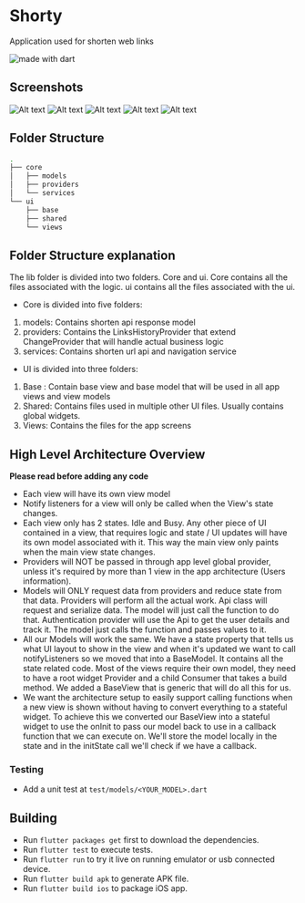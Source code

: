 # Shorty
Application used for shorten web links 

<img src="https://img.shields.io/badge/made%20with-dart-blue.svg" alt="made with dart">

## Screenshots 

![Alt text](/design/1_start_screen.png?raw=true )
![Alt text](/design/2_benefits_screen.png?raw=true )
![Alt text](/design/3.1_main_screen_empty.png?raw=true )
![Alt text](/design/3.2_main_screen_empty_missing_link.png?raw=true )
![Alt text](/design/3.3_main_screen_link_history.png?raw=true )
## Folder Structure
```bash
.
├── core
│   ├── models
│   ├── providers
│   └── services
└── ui
    ├── base
    ├── shared
    └── views
```

## Folder Structure explanation
The lib folder is divided into two folders. Core and ui. Core contains all the files associated with the logic. ui contains all the files associated with the ui. 

- Core is divided into five folders:
1. models: Contains shorten api response model 
2. providers: Contains the LinksHistoryProvider that extend ChangeProvider that will handle actual business logic
3. services: Contains shorten url api and navigation service 

- UI is divided into three folders:
1. Base : Contain base view and base model that will be used in all app views and view models 
1. Shared: Contains files used in multiple other UI files. Usually contains global widgets.
2. Views: Contains the files for the app screens

## High Level Architecture Overview
**Please read before adding any code**
- Each view will have its own view model
- Notify listeners for a view will only be called when the View's state changes.
- Each view only has 2 states. Idle and Busy. Any other piece of UI contained in a view, that requires logic and state / UI updates will have its own model associated with it. This way the main view only paints when the main view state changes.
- Providers will NOT be passed in through app level global provider, unless it's required by more than 1 view in the app architecture (Users information).
- Models will ONLY request data from providers and reduce state from that data.
Providers will perform all the actual work. Api class will request and serialize data. The model will just call the function to do that. Authentication provider will use the Api to get the user details and track it. The model just calls the function and passes values to it.
- All our Models will work the same. We have a state property that tells us what UI layout to show in the view and when it's updated we want to call notifyListeners so we moved that into a BaseModel. It contains all the state related code.
Most of the views require their own model, they need to have a root widget Provider and a child Consumer that takes a build method. We added a BaseView that is generic that will do all this for us. 
- We want the architecture setup to easily support calling functions when a new view is shown without having to convert everything to a stateful widget. To achieve this we converted our BaseView into a stateful widget to use the onInit to pass our model back to use in a callback function that we can execute on. We'll store the model locally in the state and in the initState call we'll check if we have a callback.

### Testing
- Add a unit test at `test/models/<YOUR_MODEL>.dart`

## Building ##
  - Run `flutter packages get` first to download the dependencies.
  - Run `flutter test` to execute tests.
  - Run `flutter run` to try it live on running emulator or usb connected device.
  - Run `flutter build apk` to generate APK file.
  - Run `flutter build ios` to package iOS app.
